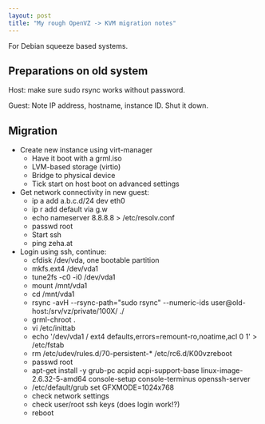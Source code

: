 ```yaml
--- 
layout: post
title: "My rough OpenVZ -> KVM migration notes"
---
```


For Debian squeeze based systems.

Preparations on old system
--------------------------

Host: make sure sudo rsync works without password.

Guest: Note IP address, hostname, instance ID. Shut it down.

Migration
---------

* Create new instance using virt-manager
  * Have it boot with a grml.iso
  * LVM-based storage (virtio)
  * Bridge to physical device
  * Tick start on host boot on advanced settings
* Get network connectivity in new guest:
  * ip a add a.b.c.d/24 dev eth0
  * ip r add default via g.w
  * echo nameserver 8.8.8.8 > /etc/resolv.conf
  * passwd root
  * Start ssh
  * ping zeha.at
* Login using ssh, continue:
  * cfdisk /dev/vda, one bootable partition
  * mkfs.ext4 /dev/vda1
  * tune2fs -c0 -i0 /dev/vda1
  * mount /mnt/vda1
  * cd /mnt/vda1
  * rsync -avH --rsync-path="sudo rsync" --numeric-ids user@old-host:/srv/vz/private/100X/ ./
  * grml-chroot .
  * vi /etc/inittab
  * echo '/dev/vda1 / ext4 defaults,errors=remount-ro,noatime,acl 0 1' > /etc/fstab
  * rm /etc/udev/rules.d/70-persistent-* /etc/rc6.d/K00vzreboot
  * passwd root
  * apt-get install -y grub-pc acpid acpi-support-base linux-image-2.6.32-5-amd64 console-setup console-terminus openssh-server
  * /etc/default/grub set GFXMODE=1024x768
  * check network settings
  * check user/root ssh keys (does login work!?)
  * reboot
